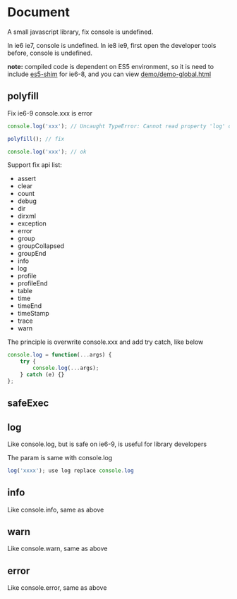 # Document

A small javascript library, fix console is undefined.

In ie6 ie7, console is undefined. In ie8 ie9, first open the developer tools before, console is undefined.

**note:** compiled code is dependent on ES5 environment, so it is need to include [es5-shim](http://github.com/es-shims/es5-shim/) for ie6-8, and you can view [demo/demo-global.html](../demo/demo-global.html)

## polyfill
Fix ie6-9 console.xxx is error

```js
console.log('xxx'); // Uncaught TypeError: Cannot read property 'log' of null

polyfill(); // fix

console.log('xxx'); // ok
```

Support fix api list:

- assert
- clear
- count
- debug
- dir
- dirxml
- exception
- error
- group
- groupCollapsed
- groupEnd
- info
- log
- profile
- profileEnd
- table
- time
- timeEnd
- timeStamp
- trace
- warn

The principle is overwrite console.xxx and add try catch, like below

```js
console.log = function(...args) {
    try {
        console.log(...args);
    } catch (e) {}
};
```

## safeExec


## log
Like console.log, but is safe on ie6-9, is useful for library developers

The param is same with console.log

```js
log('xxxx'); use log replace console.log
```

## info
Like console.info, same as above

## warn
Like console.warn, same as above

## error
Like console.error, same as above
